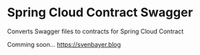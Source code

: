 # Spring Cloud Contract Swagger
Converts Swagger files to contracts for Spring Cloud Contract

Comming soon... https://svenbayer.blog
